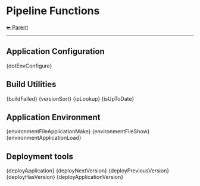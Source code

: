 # Pipeline Functions

<!-- TEMPLATE header 2 -->
[⬅ Parent ](../)
<hr />

## Application Configuration

{dotEnvConfigure}

## Build Utilities

{buildFailed}
{versionSort}
{ipLookup}
{isUpToDate}

## Application Environment

{environmentFileApplicationMake}
{environmentFileShow}
{environmentApplicationLoad}

## Deployment tools

{deployApplication}
{deployNextVersion}
{deployPreviousVersion}
{deployHasVersion}
{deployApplicationVersion}

